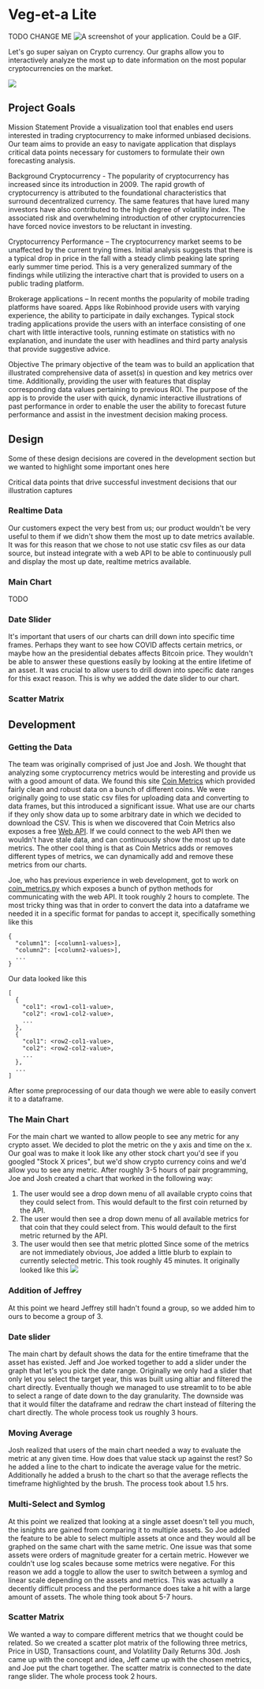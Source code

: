 # Veg-et-a Lite

TODO CHANGE ME
![A screenshot of your application. Could be a GIF.](screenshot.png)

Let's go super saiyan on Crypto currency. Our graphs allow you to interactively analyze the most up to date information on the most popular cryptocurrencies on the market.

![](images/crypto_saiyan.jpeg?raw=true)

## Project Goals

Mission Statement
Provide a visualization tool that enables end users interested in trading cryptocurrency to make informed unbiased decisions. Our team aims to provide an easy to navigate application that displays critical data points necessary for customers to formulate their own forecasting analysis.

Background
Cryptocurrency - The popularity of cryptocurrency has increased since its introduction in 2009. The rapid growth of cryptocurrency is attributed to the foundational characteristics that surround decentralized currency. The same features that have lured many investors have also contributed to the high degree of volatility index. The associated risk and overwhelming introduction of other cryptocurrencies have forced novice investors to be reluctant in investing. 

Cryptocurrency Performance – The cryptocurrency market seems to be unaffected by the current trying times. Initial analysis suggests that there is a typical drop in price in the fall with a steady climb peaking late spring early summer time period. This is a very generalized summary of the findings while utilizing the interactive chart that is provided to users on a public trading platform. 

Brokerage applications – In recent months the popularity of mobile trading platforms have soared. Apps like Robinhood provide users with varying experience, the ability to participate in daily exchanges. Typical stock trading applications provide the users with an interface consisting of one chart with little interactive tools,  running estimate on statistics with no explanation, and inundate the user with headlines and third party analysis that provide suggestive advice. 

Objective 
The primary objective of the team was to build an application that illustrated comprehensive data of asset(s) in question and key metrics over time. Additionally, providing the user with features that display corresponding data values pertaining to previous ROI. The purpose of the app is to provide the user with quick, dynamic interactive illustrations of past performance in order to enable the user the ability to forecast future performance and assist in the investment decision making process. 

## Design
Some of these design decisions are covered in the development section but we wanted to highlight some important ones here

Critical data points that drive successful investment decisions that our illustration captures

### Realtime Data
Our customers expect the very best from us; our product wouldn't be very useful to them if we didn't show them the most up to date metrics available. It was for this reason that we chose to not use static csv files as our data source, but instead integrate with a web API to be able to continuously pull and display the most up date, realtime metrics available. 

### Main Chart
TODO

### Date Slider
It's important that users of our charts can drill down into specific time frames. Perhaps they want to see how COVID affects certain metrics, or maybe how an the presidential debates affects Bitcoin price. They wouldn't be able to answer these questions easily by looking at the entire lifetime of an asset. It was crucial to allow users to drill down into specific date ranges for this exact reason. This is why we added the date slider to our chart.

### Scatter Matrix

## Development

### Getting the Data
The team was originally comprised of just Joe and Josh. We thought that analyzing some cryptocurrency metrics would be interesting and provide us with a good amount of data. We found this site [Coin Metrics](https://coinmetrics.io/community-network-data/) which provided fairly clean and robust data on a bunch of different coins. We were originally going to use static csv files for uploading data and converting to data frames, but this introduced a significant issue. What use are our charts if they only show data up to some arbitrary date in which we decided to download the CSV. This is when we discovered that Coin Metrics also exposes a free [Web API](https://docs.coinmetrics.io/api/v2/). If we could connect to the web API then we wouldn't have stale data, and can continuously show the most up to date metrics. The other cool thing is that as Coin Metrics adds or removes different types of metrics, we can dynamically add and remove these metrics from our charts. 

Joe, who has previous experience in web development, got to work on [coin_metrics.py](coin_metrics.py) which exposes a bunch of python methods for communicating with the web API. It took roughly 2 hours to complete. The most tricky thing was that in order to convert the data into a dataframe we needed it in a specific format for pandas to accept it, specifically something like this
```
{
  "column1": [<column1-values>],
  "column2": [<column2-values>],
  ...
}
```
Our data looked like this
```
[
  {
    "col1": <row1-col1-value>,
    "col2": <row1-col2-value>,
    ...
  },
  {
    "col1": <row2-col1-value>,
    "col2": <row2-col2-value>,
    ...
  },
  ...
]
```
After some preprocessing of our data though we were able to easily convert it to a dataframe.

### The Main Chart
For the main chart we wanted to allow people to see any metric for any crypto asset. We decided to plot the metric on the y axis and time on the x. Our goal was to make it look like any other stock chart you'd see if you googled "Stock X prices", but we'd show crypto currency coins and we'd allow you to see any metric. After roughly 3-5 hours of pair programming, Joe and Josh created a chart that worked in the following way:
1. The user would see a drop down menu of all available crypto coins that they could select from. This would default to the first coin returned by the API.
2. The user would then see a drop down menu of all available metrics for that coin that they could select from. This would default to the first metric returned by the API.
3. The user would then see that metric plotted 
Since some of the metrics are not immediately obvious, Joe added a little blurb to explain to currently selected metric. This took roughly 45 minutes. 
It originally looked like this
![](images/original_main_chart.png)

### Addition of Jeffrey
At this point we heard Jeffrey still hadn't found a group, so we added him to ours to become a group of 3.

### Date slider 
The main chart by default shows the data for the entire timeframe that the asset has existed. Jeff and Joe worked together to add a slider under the graph that let's you pick the date range. Originally we only had a slider that only let you select the target year, this was built using altiar and filtered the chart directly. Eventually though we managed to use streamlit to to be able to select a range of date down to the day granularity. The downside was that it would filter the dataframe and redraw the chart instead of filtering the chart directly. The whole process took us roughly 3 hours.

### Moving Average
Josh realized that users of the main chart needed a way to evaluate the metric at any given time. How does that value stack up against the rest? So he added a line to the chart to indicate the average value for the metric. Additionally he added a brush to the chart so that the average reflects the timeframe highlighted by the brush. The process took about 1.5 hrs.

### Multi-Select and Symlog
At this point we realized that looking at a single asset doesn't tell you much, the isnights are gained from comparing it to multiple assets. So Joe added the feature to be able to select multiple assets at once and they would all be graphed on the same chart with the same metric. One issue was that some assets were orders of magnitude greater for a certain metric. However we couldn't use log scales because some metrics were negative. For this reason we add a toggle to allow the user to switch between a symlog and linear scale depending on the assets and metrics. This was actually a decently difficult process and the performance does take a hit with a large amount of assets. The whole thing took about 5-7 hours.

### Scatter Matrix
We wanted a way to compare different metrics that we thought could be related. So we created a scatter plot matrix of the following three metrics, Price in USD, Transactions count, and Volatility Daily Returns 30d. Josh came up with the concept and idea, Jeff came up with the chosen metrics, and Joe put the chart together. The scatter matrix is connected to the date range slider. The whole process took 2 hours.
